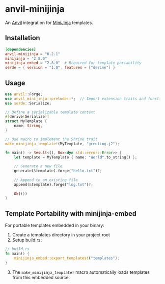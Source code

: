 # anvil-minijinja

An [Anvil](https://github.com/anvil-rs/anvil) integration for [MiniJinja](https://github.com/mitsuhiko/minijinja) templates.

## Installation

```toml
[dependencies]
anvil-minijinja = "0.2.1"
minijinja = "2.8.0"
minijinja-embed = "2.8.0"  # Required for template portability
serde = { version = "1.0", features = ["derive"] }
```

## Usage

```rust
use anvil::Forge;
use anvil_minijinja::prelude::*;  // Import extension traits and functions
use serde::Serialize;

// Define a serializable template context
#[derive(Serialize)]
struct MyTemplate {
    name: String,
}

// Use macro to implement the Shrine trait
make_minijinja_template!(MyTemplate, "greeting.j2");

fn main() -> Result<(), Box<dyn std::error::Error>> {
    let template = MyTemplate { name: "World".to_string() };
    
    // Generate a new file
    generate(&template).forge("hello.txt")?;
    
    // Append to an existing file
    append(&template).forge("log.txt")?;
    
    Ok(())
}
```

## Template Portability with minijinja-embed

For portable templates embedded in your binary:

1. Create a templates directory in your project root
2. Setup build.rs:
```rust
// build.rs
fn main() {
    minijinja_embed::export_templates!("templates");
}
```

3. The `make_minijinja_template!` macro automatically loads templates from this embedded source.
